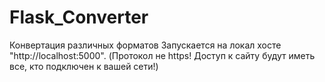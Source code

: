 # Flask_Converter
Конвертация различных форматов
Запускается на локал хосте "http://localhost:5000". (Протокол не https! Доступ к сайту будут иметь все, кто подключен к вашей сети!) 
